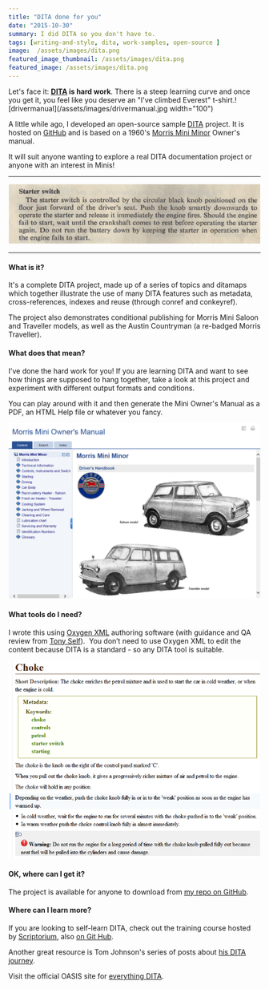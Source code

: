 ```yaml
---
title: "DITA done for you"
date: "2015-10-30"
summary: I did DITA so you don't have to.
tags: [writing-and-style, dita, work-samples, open-source ] 
image:  /assets/images/dita.png
featured_image_thumbnail: /assets/images/dita.png
featured_image: /assets/images/dita.png
---
```


Let's face it: **[DITA](https://en.wikipedia.org/wiki/Darwin_Information_Typing_Architecture) is hard work**. There is a steep learning curve and once you get it, you feel like you deserve an "I've climbed Everest" t-shirt.![drivermanual](/assets/images/drivermanual.jpg width="100")

A little while ago, I developed an open-source sample [DITA](https://en.wikipedia.org/wiki/Darwin_Information_Typing_Architecture) project. It is hosted on [GitHub](https://github.com/flicstar/DITA-Mini-Manual) and is based on a 1960's [Morris Mini Minor](https://en.wikipedia.org/wiki/Mini) Owner's manual.

It will suit anyone wanting to explore a real DITA documentation project or anyone with an interest in Minis!

* * *

![ManualSnippet](/assets/images/manualsnippet.png)

* * *

#### What is it?

It's a complete DITA project, made up of a series of topics and ditamaps which together illustrate the use of many DITA features such as metadata, cross-references, indexes and reuse (through conref and conkeyref).

The project also demonstrates conditional publishing for Morris Mini Saloon and Traveller models, as well as the Austin Countryman (a re-badged Morris Traveller).

#### What does that mean?

I've done the hard work for you! If you are learning DITA and want to see how things are supposed to hang together, take a look at this project and experiment with different output formats and conditions.

You can play around with it and then generate the Mini Owner's Manual as a PDF, an HTML Help file or whatever you fancy.

![HelpOutput](/assets/images/helpoutput.png?w=634)

#### What tools do I need?

I wrote this using [Oxygen XML](https://www.oxygenxml.com/) authoring software (with guidance and QA review from [Tony Self](https://twitter.com/hyperwrite)).  You don’t need to use Oxygen XML to edit the content because DITA is a standard - so any DITA tool is suitable.

![DITA_topic](/assets/images/dita_topic.png?w=634)

#### OK, where can I get it?

The project is available for anyone to download from [my repo on GitHub](https://github.com/flicstar/DITA-Mini-Manual).

#### Where can I learn more?

If you are looking to self-learn DITA, check out the training course hosted by [Scriptorium](http://www.scriptorium.com/2015/05/dita-training-call-for-participation), also [on Git Hub](https://github.com/okeefescriptorium/ditatraining).

Another great resource is Tom Johnson's series of posts about [his DITA journey](http://idratherbewriting.com/2014/04/16/my-dita-journey-begins/).

Visit the official OASIS site for [everything DITA](https://www.oasis-open.org/committees/tc_home.php?wg_abbrev=dita).
